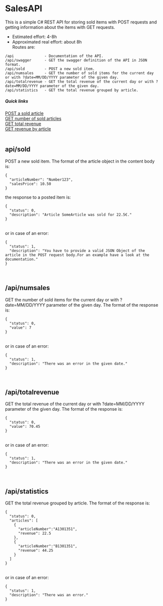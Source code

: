 # SalesAPI
This is a simple C# REST API for storing sold items with POST requests and getting information about the items with GET requests.
* Estimated effort: 4-8h
* Approximated real effort: about 8h
\
Routes are:
```
/api              - Documentation of the API.
/api/swagger      - GET the swagger definition of the API in JSON format.
/api/sold         - POST a new sold item.
/api/numsales     - GET the number of sold items for the current day or with ?date=MM/DD/YYYY parameter of the given day.
/api/totalrevenue - GET the total revenue of the current day or with ?date=MM/DD/YYYY parameter of the given day.
/api/statistics   - GET the total revenue grouped by article. 
```
  
##### Quick links
[POST a sold article](#sold)  
[GET number of sold articles](#numsales)  
[GET total revenue](#totalrevenue)  
[GET revenue by article](#statistics)  
\
<a name="sold"/>
## api/sold
POST a new sold item.
The format of the article object in the content body is:
```
{
  "articleNumber": "Number123",
  "salesPrice": 10.50
}
```
  
the response to a posted item is:
```
{
  "status": 0,
  "description": "Article SomeArticle was sold for 22.5€."
}
```
\
or in case of an error:
```
{
  "status": 1,
  "description": "You have to provide a valid JSON Object of the article in the POST request body.For an example have a look at the documentation."
}
```
\
<a name="numsales"/>
## /api/numsales
GET the number of sold items for the current day or with ?date=MM/DD/YYYY parameter of the given day.
The format of the response is:
```
{
  "status": 0,
  "value": 7
}
```
\
or in case of an error:
```
{
  "status": 1,
  "description": "There was an error in the given date."
}
```
\
<a name="totalrevenue"/>
## /api/totalrevenue
GET the total revenue of the current day or with ?date=MM/DD/YYYY parameter of the given day.
The format of the response is:
```
{
  "status": 0,
  "value": 70.45
}
```
\
or in case of an error:
```
{
  "status": 1,
  "description": "There was an error in the given date."
}
```
\
<a name="statistics"/>
## /api/statistics
GET the total revenue grouped by article. 
The format of the response is:
```
{
  "status": 0,
  "articles": [
    {
      "articleNumber":"A1301351",
      "revenue": 22.5
    },
    {
      "articleNumber":"B1301351",
      "revenue": 44.25
    }
  ]
}
```
\
or in case of an error:
```
{
  "status": 1,
  "description": "There was an error."
}
```

